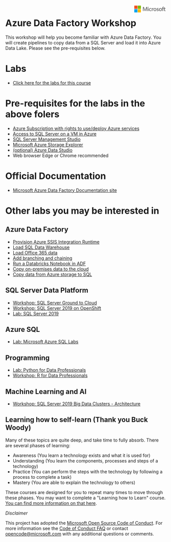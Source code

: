 <img style="float: right;" src="./graphics/solutions-microsoft-logo-small.png">

# Azure Data Factory Workshop

This workshop will help you become familiar with Azure Data Factory. You will create pipelines to copy data from a SQL Server and load it into Azure Data Lake.
Please see the pre-requisites below.  

# Labs
- [Click here for the labs for this course](https://github.com/krepko7/Azure-Data-Factory/tree/master/labs)

# Pre-requisites for the labs in the above folers
- [Azure Subscription with rights to use/deploy Azure services](https://portal.azure.com)
- [Access to SQL Server on a VM in Azure](https://github.com/krepko7/Azure-Data-Factory/tree/master/labs/Lab0%20-%20Set%20up)
- [SQL Server Management Studio](https://docs.microsoft.com/en-us/sql/ssms/download-sql-server-management-studio-ssms)
- [Microsoft Azure Storage Explorer](https://azure.microsoft.com/en-us/features/storage-explorer/)
- [(optional) Azure Data Studio](https://docs.microsoft.com/en-us/sql/azure-data-studio/download?view=sql-server-ver15)
- Web browser Edge or Chrome recommended

# Official Documentation
- [Microsoft Azure Data Factory Documentation site](https://docs.microsoft.com/en-us/azure/data-factory/)

# Other labs you may be interested in

## Azure Data Factory
- [Provision Azure SSIS Integration Runtime](https://docs.microsoft.com/en-us/azure/data-factory/tutorial-deploy-ssis-packages-azure)
- [Load SQL Data Warehouse](https://docs.microsoft.com/en-us/azure/data-factory/load-azure-sql-data-warehouse)
- [Load Office 365 data](https://docs.microsoft.com/en-us/azure/data-factory/load-office-365-data)
- [Add branching and chaining](https://docs.microsoft.com/en-us/azure/data-factory/tutorial-control-flow-portal)
- [Run a Databricks Notebook in ADF](https://docs.microsoft.com/en-us/azure/data-factory/transform-data-using-databricks-notebook)
- [Copy on-premises data to the cloud](https://docs.microsoft.com/en-us/azure/data-factory/tutorial-hybrid-copy-portal)
- [Copy data from Azure storage to SQL](https://docs.microsoft.com/en-us/azure/data-factory/tutorial-copy-data-portal)


## SQL Server Data Platform

- [Workshop: SQL Server Ground to Cloud](https://github.com/microsoft/sqlworkshops-sqlg2c)
- [Workshop: SQL Server 2019 on OpenShift](https://github.com/microsoft/sqlworkshops-sqlonopenshift)
- [Lab: SQL Server 2019](https://github.com/microsoft/sqlworkshops-sql2019lab)


## Azure SQL 
- [Lab: Microsoft Azure SQL Labs](https://github.com/microsoft/sqlworkshops-azuresqllabs)

## Programming

- [Lab: Python for Data Professionals](https://github.com/microsoft/sqlworkshops-pythonfordatapros)
- [Workshop: R for Data Professionals](https://github.com/microsoft/sqlworkshops-RForDataProfessionals)

## Machine Learning and AI

- [Workshop: SQL Server 2019 Big Data Clusters - Architecture](https://github.com/microsoft/sqlworkshops-bdc)

## Learning how to self-learn (Thank you Buck Woody)

Many of these topics are quite deep, and take time to fully absorb. There are several phases of learning:

 - Awareness (You learn a technology exists and what it is used for)
 - Understanding (You learn the components, processes and steps of a technology)
 - Practice (You can perform the steps with the technology by following a process to complete a task)
 - Mastery (You are able to explain the technology to others)

These courses are designed for you to repeat many times to move through these phases. You may want to complete a "Learning how to Learn" course. <a href="https://www.nytimes.com/2017/08/04/education/edlife/learning-how-to-learn-barbara-oakley.html" target="_blank">You can find more information on that here</a>. 

*Disclaimer*

This project has adopted the [Microsoft Open Source Code of Conduct](https://opensource.microsoft.com/codeofconduct/). For more information see the [Code of Conduct FAQ](https://opensource.microsoft.com/codeofconduct/faq/) or contact [opencode@microsoft.com](mailto:opencode@microsoft.com) with any additional questions or comments.

